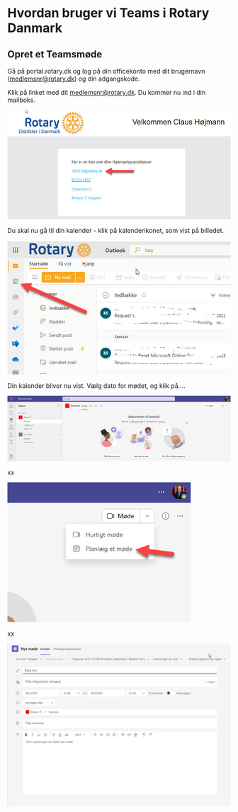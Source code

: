 # Hvordan bruger vi Teams i Rotary Danmark

## Opret et Teamsmøde
Gå på portal.rotary.dk og log på din officekonto med dit brugernavn (medlemsnr@rotary.dk) og din adgangskode.

Klik på linket med dit medlemsnr@rotary.dk.
Du kommer nu ind i din mailboks.

![Opret teamsmøde](images/teams001.jpg)

Du skal nu gå til din kalender - klik på kalenderikonet, som vist på billedet.

![Opret teamsmøde](images/teams002.jpg)

Din kalender bliver nu vist. Vælg dato for mødet, og klik på....

![Opret teamsmøde](images/teams003.jpg)

xx

![Opret teamsmøde](images/teams004.jpg)

xx

![Opret teamsmøde](images/teams005.jpg)



